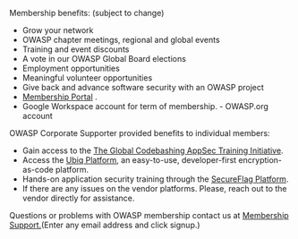 <p>Membership benefits: (subject to change)</p>
      <ul> 
	<li>Grow your network</li>
        <li>OWASP chapter meetings, regional and global events</li>
        <li>Training and event discounts</li>
      	<li>A vote in our OWASP Global Board elections</li>
	<li>Employment opportunities</li>
        <li>Meaningful volunteer opportunities</li>
        <li>Give back and advance software security with an OWASP project</li>
	<li><a href="https://members.owasp.org/">Membership Portal</a> .</li>
        <li>Google Workspace account for term of membership. - OWASP.org account</li>
      </ul>		
 <p>OWASP Corporate Supporter provided benefits to individual members:</p>
      <ul>
	<li>Gain access to the <a href="https://checkmarx.com/codebashing/owasp/?utm_source=PR&utm_medium=referral&utm_campaign=Checkmarx_and_OWASP_Launch">The Global Codebashing AppSec Training Initiative</a>.</li>
        <li>Access the <a href="https://www.ubiqsecurity.com/owasp">Ubiq Platform</a>, an easy-to-use, developer-first encryption-as-code platform.</li>
	<li>Hands-on application security training through the <a href="https://www.secureflag.com/owasp.html">SecureFlag Platform</a>.</li> 
       <li>If there are any issues on the vendor platforms. Please, reach out to the vendor directly for assistance.</li> 
      </ul>	

<p>Questions or problems with OWASP membership contact us at <a href="https://owasporg.atlassian.net/servicedesk/customer/portal/9">Membership Support.</a>(Enter any email address and click signup.)</p>

